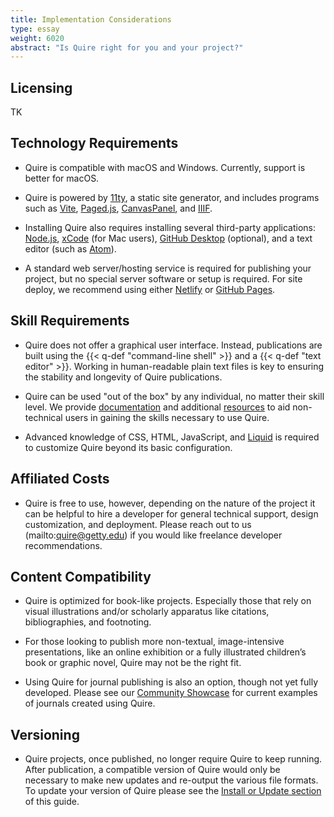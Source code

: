 ```yaml
---
title: Implementation Considerations
type: essay
weight: 6020
abstract: "Is Quire right for you and your project?"
---
```


## Licensing

TK

## Technology Requirements

- Quire is compatible with macOS and Windows. Currently, support is better for macOS.

- Quire is powered by [11ty](https://www.11ty.dev/), a static site generator, and includes programs such as [Vite](https://vitejs.dev/), [Paged.js](https://pagedjs.org/), [CanvasPanel](https://iiif-canvas-panel.netlify.app/about/), and [IIIF](https://iiif.io/).

- Installing Quire also requires installing several third-party applications: [Node.js](https://nodejs.org/en/), [xCode](https://developer.apple.com/xcode) (for Mac users), [GitHub Desktop](https://desktop.github.com/) (optional), and a text editor (such as [Atom](https://atom.io/)).

- A standard web server/hosting service is required for publishing your project, but no special server software or setup is required. For site deploy, we recommend using either [Netlify](https://www.netlify.com) or [GitHub Pages](https://pages.github.com/).

## Skill Requirements

- Quire does not offer a graphical user interface. Instead, publications are built using the {{< q-def "command-line shell" >}} and a {{< q-def "text editor" >}}. Working in human-readable plain text files is key to ensuring the stability and longevity of Quire publications.

- Quire can be used "out of the box" by any individual, no matter their skill level. We provide [documentation](/documentation/) and additional [resources](/learn/resources/) to aid non-technical users in gaining the skills necessary to use Quire.

- Advanced knowledge of CSS, HTML, JavaScript, and [Liquid](https://shopify.dev/api/liquid) is required to customize Quire beyond its basic configuration.

## Affiliated Costs

- Quire is free to use, however, depending on the nature of the project it can be helpful to hire a developer for general technical support, design customization, and deployment. Please reach out to us (mailto:quire@getty.edu) if you would like freelance developer recommendations.

## Content Compatibility

- Quire is optimized for book-like projects. Especially those that rely on visual illustrations and/or scholarly apparatus like citations, bibliographies, and footnoting.

- For those looking to publish more non-textual, image-intensive presentations, like an online exhibition or a fully illustrated children’s book or graphic novel, Quire may not be the right fit.

- Using Quire for journal publishing is also an option, though not yet fully developed. Please see our [Community Showcase](/community/community-showcase) for current examples of journals created using Quire.

## Versioning

- Quire projects, once published, no longer require Quire to keep running. After publication, a compatible version of Quire would only be necessary to make new updates and re-output the various file formats. To update your version of Quire please see the [Install or Update section](/documentation/install-uninstall/#update-quire) of this guide.
